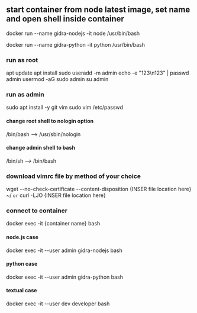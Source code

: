 ## start container from node latest image, set name and open shell inside container

docker run --name gidra-nodejs -it node /usr/bin/bash

docker run --name gidra-python -it python /usr/bin/bash

### run as root

apt update
apt install sudo
useradd -m admin
echo -e "123\n123" | passwd admin
usermod -aG sudo admin
su admin

### run as admin

sudo apt install -y git vim
sudo vim /etc/passwd

#### change root shell to nologin option

/bin/bash --> /usr/sbin/nologin

#### change admin shell to bash

/bin/sh --> /bin/bash

### download vimrc file by method of your choice

wget --no-check-certificate --content-disposition {INSER file location here} ~/
``or``
curl -LJO {INSER file location here}

### connect to container
docker exec -it {container name} bash

#### node.js case
docker exec -it --user admin gidra-nodejs bash
#### python case
docker exec -it --user admin gidra-python bash
#### textual case
docker exec -it --user dev developer bash